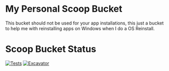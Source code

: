 # My Personal Scoop Bucket
This bucket should not be used for your app installations, this just a bucket to help me with reinstalling apps on Windows when I do a OS Reinstall.


# Scoop Bucket Status
[![Tests](https://github.com/vcsolanki/scoop-bucket/actions/workflows/ci.yml/badge.svg)](https://github.com/vcsolanki/scoop-bucket/actions/workflows/ci.yml)
[![Excavator](https://github.com/vcsolanki/scoop-bucket/actions/workflows/excavator.yml/badge.svg)](https://github.com/vcsolanki/scoop-bucket/actions/workflows/excavator.yml)

